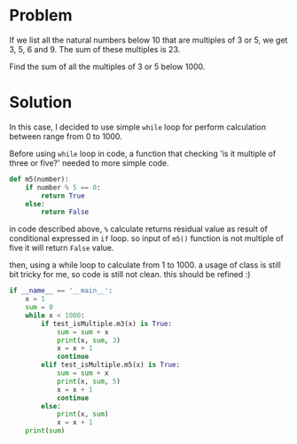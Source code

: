 # Problem
If we list all the natural numbers below 10 that are multiples of 3 or 5, we get 3, 5, 6 and 9. The sum of these multiples is 23.

Find the sum of all the multiples of 3 or 5 below 1000.

# Solution
In this case, I decided to use simple `while` loop for perform calculation between range from 0 to 1000.

Before using `while` loop in code, a function that checking 'is it multiple of three or five?' needed to more simple code.

```python
def m5(number):
    if number % 5 == 0:
        return True
    else:
        return False
```

in code described above, `%` calculate returns residual value as result of conditional expressed in `if` loop. so input of `m5()` function is not multiple of five it will return `False` value.

then, using a while loop to calculate from 1 to 1000. a usage of class is still bit tricky for me, so code is still not clean. this should be refined :)
```python
if __name__ == '__main__':
    x = 1
    sum = 0
    while x < 1000:
        if test_isMultiple.m3(x) is True:
            sum = sum + x
            print(x, sum, 3)
            x = x + 1
            continue
        elif test_isMultiple.m5(x) is True:
            sum = sum + x
            print(x, sum, 5)
            x = x + 1
            continue
        else:
            print(x, sum)
            x = x + 1
    print(sum)
```
